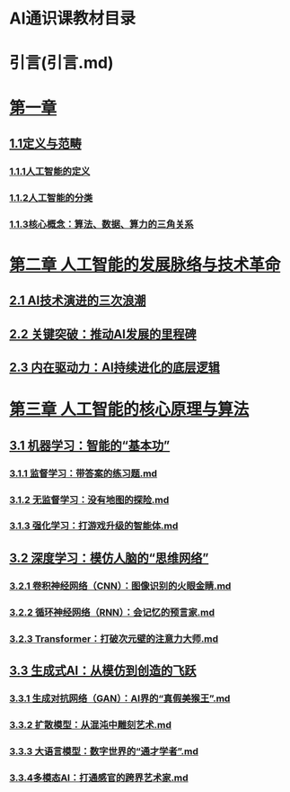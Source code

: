 # AI通识课教材目录
# 引言(引言.md)
# [第一章](AI通识课教材/第一章人工智能基础概念)
## [1.1定义与范畴](1.1定义与范畴)
### [1.1.1人工智能的定义](1.1.1人工智能的定义.md)
### [1.1.2人工智能的分类](1.1.2人工智能的分类)
### [1.1.3核心概念：算法、数据、算力的三角关系](算法、数据、算力的三角关系.md)
# [第二章 人工智能的发展脉络与技术革命](第二章人工智能的发展脉络与技术革命)
## [2.1 AI技术演进的三次浪潮](2.1AI技术演进的三次浪潮)
## [2.2 关键突破：推动AI发展的里程碑​](2.2关键突破：推动AI发展的里程碑​)
## [2.3 内在驱动力：AI持续进化的底层逻辑](2.3内在驱动力：AI持续进化的底层逻辑)
# [第三章 人工智能的核心原理与算法](第三章人工智能的核心原理与算法)
## [3.1 机器学习：智能的“基本功”](3.1机器学习：智能的“基本功”)
### [3.1.1 监督学习：带答案的练习题.md](3.1.1监督学习：带答案的练习题.md)
### [3.1.2 无监督学习：没有地图的探险.md](3.1.2无监督学习：没有地图的探险.md)
### [3.1.3 强化学习：打游戏升级的智能体.md](3.1.3强化学习：打游戏升级的智能体.md)
## [3.2 深度学习：模仿人脑的“思维网络”​](3.2深度学习：模仿人脑的“思维网络”​)
### [3.2.1 卷积神经网络（CNN）：图像识别的火眼金睛.md](3.2.1卷积神经网络（CNN）：图像识别的火眼金睛.md)
### [3.2.2 循环神经网络（RNN）：会记忆的预言家.md](3.2.2循环神经网络（RNN）：会记忆的预言家.md)
### [3.2.3 Transformer：打破次元壁的注意力大师.md](3.2.3Transformer：打破次元壁的注意力大师.md)
## [3.3 生成式AI：从模仿到创造的飞跃​](3.3生成式AI：从模仿到创造的飞跃)
### [3.3.1 生成对抗网络（GAN）：AI界的“真假美猴王”.md](3.3.1生成对抗网络（GAN）：AI界的“真假美猴王”.md)
### [3.3.2 扩散模型：从混沌中雕刻艺术.md](3.3.2扩散模型：从混沌中雕刻艺术.md)
### [3.3.3 大语言模型：数字世界的“通才学者”​.md](3.3.3大语言模型：数字世界的“通才学者”​.md)
### [3.3.4多模态AI：打通感官的跨界艺术家.md](3.3.4多模态AI：打通感官的跨界艺术家.md)
